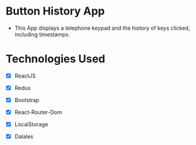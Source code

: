 # Button History App

- This App displays a telephone keypad and the history of keys
clicked, including timestamps.


# Technologies Used

- [x] ReactJS
- [x] Redux
- [x] Bootstrap
- [x] React-Router-Dom
- [x] LocalStorage
- [x] Dalales

